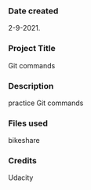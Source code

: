 ### Date created
2-9-2021.

### Project Title
Git commands

### Description
practice Git commands

### Files used
bikeshare

### Credits
Udacity

